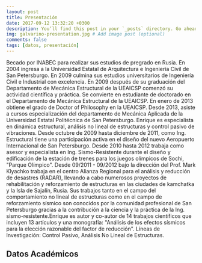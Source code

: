```yaml
---
layout: post
title: Presentación
date: 2017-09-12 13:32:20 +0300
description: You’ll find this post in your `_posts` directory. Go ahead and edit it and re-build the site to see your changes. # Add post description (optional)
img: galvarino-presentation.jpg # Add image post (optional)
comments: false
tags: [datos, presentación]
---
```

Becado por INABEC para realizar sus estudios de pregrado en Rusia. En 2004 ingresa a la Universidad Estatal de Arquitectura e Ingeniería Civil de San Petersburgo. En 2009 culmina sus estudios universitarios de Ingeniería Civil e Industrial con excelencia. En 2009 después de su graduación del Departamento de Mecánica Estructural de la UEAICSP comenzó su actividad científica y práctica. Se convierte en estudiante de doctorado en el Departamento de Mecánica Estructural de la UEAICSP. En enero de 2013 obtiene el grado de Doctor of Philosophy en la UEAICSP. Desde 2013, asiste a cursos especialización del departamento de Mecánica Aplicada de la Universidad Estatal Politécnica de San Petersburgo. Enrique es especialista en dinámica estructural, análisis no lineal de estructuras y control pasivo de vibraciones. Desde octubre de 2009 hasta diciembre de 2011, como Ing. Estructural tiene una participación activa en el diseño del nuevo Aeropuerto Internacional de San Petersburgo. Desde 2010 hasta 2012 trabaja como asesor y especialista en Ing. Sismo-Resistente durante el diseño y edificación de la estación de trenes para los juegos olímpicos de Sochi, "Parque Olímpico". Desde 09/2011 - 09/2012 bajo la dirección del Prof. Mark Klyachko trabaja en el centro Alianza Regional para el análisis y reducción de desastres (RADAR), llevando a cabo numerosos proyectos de rehabilitación y reforzamiento de estructuras en las ciudades de kamchatka y la Isla de Sajalín, Rusia. Sus trabajos tanto en el campo del comportamiento no lineal de estructuras como en el campo de reforzamiento sísmico son conocidos por la comunidad profesional de San Petersburgo gracias a la contribución a la ciencia y la práctica de la Ing. sismo-resistente.Enrique es autor y co-autor de 14 trabajos científicos que incluyen 13 artículos y una monografía: "Análisis de los efectos sísmicos para la elección razonable del factor de reducción". Líneas de Investigación: Control Pasivo, Análisis No Lineal de Estructuras.
## Datos Académicos
